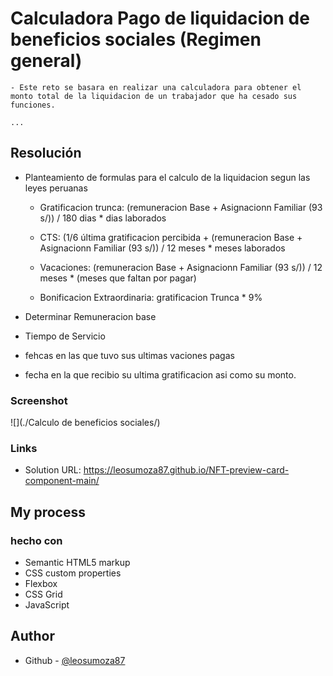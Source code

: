 # Calculadora Pago de liquidacion de beneficios sociales (Regimen general)

    - Este reto se basara en realizar una calculadora para obtener el monto total de la liquidacion de un trabajador que ha cesado sus funciones.

    ...

## Resolución

- Planteamiento de formulas para el calculo de la liquidacion segun las leyes peruanas

    * Gratificacion trunca:
        (remuneracion Base + Asignacionn Familiar (93 s/)) / 180 dias * dias laborados

    * CTS: 
        (1/6 última gratificacion percibida + (remuneracion Base + Asignacionn Familiar (93 s/)) / 12 meses * meses laborados

    * Vacaciones:
        (remuneracion Base + Asignacionn Familiar (93 s/)) / 12 meses * (meses que faltan por pagar)

    * Bonificacion Extraordinaria:
        gratificacion Trunca * 9%

- Determinar Remuneracion base

- Tiempo de Servicio

- fehcas en las que tuvo sus ultimas vaciones pagas 

- fecha en la que recibio su ultima gratificacion asi como su monto.

### Screenshot

![](./Calculo de beneficios sociales/)

### Links

- Solution URL: https://leosumoza87.github.io/NFT-preview-card-component-main/

## My process

### hecho con

- Semantic HTML5 markup
- CSS custom properties
- Flexbox
- CSS Grid
- JavaScript

## Author

- Github - [@leosumoza87](https://github.com/leosumoza87)









